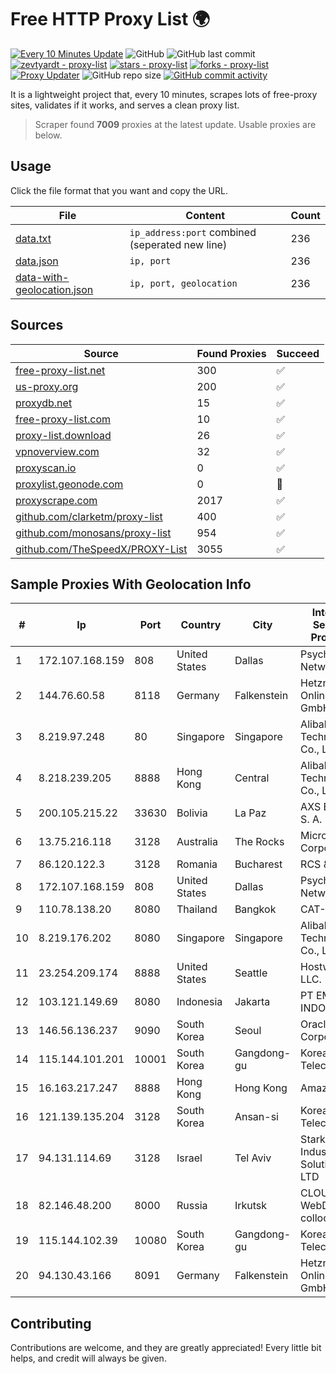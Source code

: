 
# Free HTTP Proxy List 🌍

[![Every 10 Minutes Update](https://github.com/mertguvencli/http-proxy-list/actions/workflows/main.yml/badge.svg?branch=main)](https://github.com/mertguvencli/http-proxy-list/actions/workflows/main.yml)
![GitHub](https://img.shields.io/github/license/mertguvencli/http-proxy-list)
![GitHub last commit](https://img.shields.io/github/last-commit/mertguvencli/http-proxy-list)
[![zevtyardt - proxy-list](https://img.shields.io/static/v1?label=zevtyardt&message=proxy-list&color=blue&logo=github)](https://github.com/zevtyardt/proxy-list "Go to GitHub repo")
[![stars - proxy-list](https://img.shields.io/github/stars/zevtyardt/proxy-list?style=social)](https://github.com/zevtyardt/proxy-list)
[![forks - proxy-list](https://img.shields.io/github/forks/zevtyardt/proxy-list?style=social)](https://github.com/zevtyardt/proxy-list)
[![Proxy Updater](https://github.com/zevtyardt/proxy-list/workflows/Proxy%20Updater/badge.svg)](https://github.com/zevtyardt/proxy-list/actions?query=workflow:"Proxy+Updater")
![GitHub repo size](https://img.shields.io/github/repo-size/zevtyardt/proxy-list)
[![GitHub commit activity](https://img.shields.io/github/commit-activity/m/zevtyardt/proxy-list?logo=commits)](https://github.com/zevtyardt/proxy-list/commits/main)

It is a lightweight project that, every 10 minutes, scrapes lots of free-proxy sites, validates if it works, and serves a clean proxy list.

> Scraper found **7009** proxies at the latest update. Usable proxies are below.

## Usage

Click the file format that you want and copy the URL.

|File|Content|Count|
|----|-------|-----|
|[data.txt](https://raw.githubusercontent.com/mertguvencli/http-proxy-list/main/proxy-list/data.txt)|`ip_address:port` combined (seperated new line)|236|
|[data.json](https://raw.githubusercontent.com/mertguvencli/http-proxy-list/main/proxy-list/data.json)|`ip, port`|236|
|[data-with-geolocation.json](https://raw.githubusercontent.com/mertguvencli/http-proxy-list/main/proxy-list/data-with-geolocation.json)|`ip, port, geolocation`|236|

## Sources

|Source|Found Proxies|Succeed|
|------|-------------|-------|
|[free-proxy-list.net](https://free-proxy-list.net)|300|✅|
|[us-proxy.org](https://www.us-proxy.org)|200|✅|
|[proxydb.net](http://proxydb.net)|15|✅|
|[free-proxy-list.com](https://free-proxy-list.com/?page=&port=&type%5B%5D=http&type%5B%5D=https&up_time=0&search=Search)|10|✅|
|[proxy-list.download](https://www.proxy-list.download/HTTP)|26|✅|
|[vpnoverview.com](https://vpnoverview.com/privacy/anonymous-browsing/free-proxy-servers)|32|✅|
|[proxyscan.io](https://www.proxyscan.io)|0|✅|
|[proxylist.geonode.com](https://proxylist.geonode.com/api/proxy-list?limit=300&page=1&sort_by=lastChecked&sort_type=desc&protocols=http,https)|0|🚫|
|[proxyscrape.com](https://api.proxyscrape.com/v2/?request=displayproxies&protocol=http&timeout=10000&country=all&ssl=all&anonymity=all)|2017|✅|
|[github.com/clarketm/proxy-list](https://raw.githubusercontent.com/clarketm/proxy-list/master/proxy-list-raw.txt)|400|✅|
|[github.com/monosans/proxy-list](https://raw.githubusercontent.com/monosans/proxy-list/main/proxies/http.txt)|954|✅|
|[github.com/TheSpeedX/PROXY-List](https://raw.githubusercontent.com/TheSpeedX/PROXY-List/master/http.txt)|3055|✅|


## Sample Proxies With Geolocation Info

|#|Ip|Port|Country|City|Internet Service Provider|
|-|--|----|-------|----|-------------------------|
|1|172.107.168.159|808|United States|Dallas|Psychz Networks|
|2|144.76.60.58|8118|Germany|Falkenstein|Hetzner Online GmbH|
|3|8.219.97.248|80|Singapore|Singapore|Alibaba (US) Technology Co., Ltd.|
|4|8.218.239.205|8888|Hong Kong|Central|Alibaba (US) Technology Co., Ltd.|
|5|200.105.215.22|33630|Bolivia|La Paz|AXS Bolivia S. A.|
|6|13.75.216.118|3128|Australia|The Rocks|Microsoft Corporation|
|7|86.120.122.3|3128|Romania|Bucharest|RCS & RDS|
|8|172.107.168.159|808|United States|Dallas|Psychz Networks|
|9|110.78.138.20|8080|Thailand|Bangkok|CAT-BB|
|10|8.219.176.202|8080|Singapore|Singapore|Alibaba (US) Technology Co., Ltd.|
|11|23.254.209.174|8888|United States|Seattle|Hostwinds LLC.|
|12|103.121.149.69|8080|Indonesia|Jakarta|PT EMERIO INDONESIA|
|13|146.56.136.237|9090|South Korea|Seoul|Oracle Corporation|
|14|115.144.101.201|10001|South Korea|Gangdong-gu|Korea Telecom|
|15|16.163.217.247|8888|Hong Kong|Hong Kong|Amazon.com|
|16|121.139.135.204|3128|South Korea|Ansan-si|Korea Telecom|
|17|94.131.114.69|3128|Israel|Tel Aviv|Stark Industries Solutions LTD|
|18|82.146.48.200|8000|Russia|Irkutsk|CLOUD WebDC collocation|
|19|115.144.102.39|10080|South Korea|Gangdong-gu|Korea Telecom|
|20|94.130.43.166|8091|Germany|Falkenstein|Hetzner Online GmbH|



## Contributing

Contributions are welcome, and they are greatly appreciated! Every
little bit helps, and credit will always be given.

